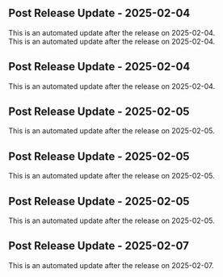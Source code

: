 ## Post Release Update - 2025-02-04

This is an automated update after the release on 2025-02-04.\
This is an automated update after the release on 2025-02-04.
## Post Release Update - 2025-02-04

This is an automated update after the release on 2025-02-04.
## Post Release Update - 2025-02-05

This is an automated update after the release on 2025-02-05.
## Post Release Update - 2025-02-05

This is an automated update after the release on 2025-02-05.
## Post Release Update - 2025-02-05

This is an automated update after the release on 2025-02-05.
## Post Release Update - 2025-02-07

This is an automated update after the release on 2025-02-07.
